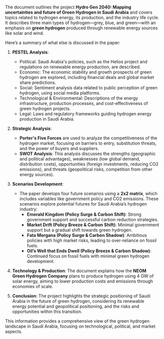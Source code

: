 The document outlines the project **Hydro Gen 2040: Mapping uncertainties and future of Green Hydrogen in Saudi Arabia** and covers topics related to hydrogen energy, its production, and the industry life cycle. It describes three main types of hydrogen—grey, blue, and green—with an emphasis on **green hydrogen** produced through renewable energy sources like solar and wind.

Here’s a summary of what else is discussed in the paper:

1. **PESTEL Analysis**:
   - Political: Saudi Arabia's policies, such as the Helios project and regulations on renewable energy production, are described.
   - Economic: The economic stability and growth prospects of green hydrogen are explored, including financial deals and global market share predictions.
   - Social: Sentiment analysis data related to public perception of green hydrogen, using social media platforms.
   - Technological & Environmental: Descriptions of the energy infrastructure, production processes, and cost-effectiveness of green hydrogen projects.
   - Legal: Laws and regulatory frameworks guiding hydrogen energy production in Saudi Arabia.

2. **Strategic Analysis**:
   - **Porter's Five Forces** are used to analyze the competitiveness of the hydrogen market, focusing on barriers to entry, substitution threats, and the power of buyers and suppliers.
   - **SWOT Analysis**: This analysis discusses the strengths (geographic and political advantages), weaknesses (low global demand, distribution costs), opportunities (foreign investments, reducing CO2 emissions), and threats (geopolitical risks, competition from other energy sources).

3. **Scenarios Development**:
   - The paper develops four future scenarios using a **2x2 matrix**, which includes variables like government policy and CO2 emissions. These scenarios explore potential futures for Saudi Arabia’s hydrogen industry:
     - **Emerald Kingdom (Policy Surge & Carbon Shift)**: Strong government support and successful carbon reduction strategies.
     - **Market Drift (Policy Breeze & Carbon Shift)**: Minimal government support but a gradual shift towards green hydrogen.
     - **Fata Morgana (Policy Surge & Carbon Shadow)**: Ambitious policies with high market risks, leading to over-reliance on fossil fuels.
     - **Oil’s Well that Ends Dwell (Policy Breeze & Carbon Shadow)**: Continued focus on fossil fuels with minimal green hydrogen development.

4. **Technology & Production**: The document explains how the **NEOM Green Hydrogen Company** plans to produce hydrogen using 4 GW of solar energy, aiming to lower production costs and emissions through economies of scale.

5. **Conclusion**: The project highlights the strategic positioning of Saudi Arabia in the future of green hydrogen, considering its renewable energy potential and geopolitical positioning, and the risks and opportunities within this transition.

This information provides a comprehensive view of the green hydrogen landscape in Saudi Arabia, focusing on technological, political, and market aspects.
